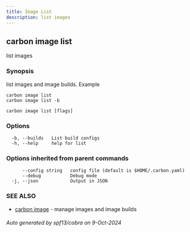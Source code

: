 ```yaml
---
title: Image List
description: list images
---
```


## carbon image list

list images

### Synopsis

list images and image builds.
Example

	carbon image list
	carbon image list -b



```
carbon image list [flags]
```

### Options

```
  -b, --builds   List build configs
  -h, --help     help for list
```

### Options inherited from parent commands

```
      --config string   config file (default is $HOME/.carbon.yaml)
      --debug           Debug mode
  -j, --json            Output in JSON
```

### SEE ALSO

* [carbon image](carbon_image.md)	 - manage images and image builds

###### Auto generated by spf13/cobra on 9-Oct-2024
